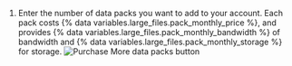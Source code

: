 1. Enter the number of data packs you want to add to your account. Each pack costs {% data variables.large_files.pack_monthly_price %}, and provides {% data variables.large_files.pack_monthly_bandwidth %} of bandwidth and {% data variables.large_files.pack_monthly_storage %} for storage.
   ![Purchase More data packs button](/assets/images/help/billing/data-pack-quantity-selector.png)
